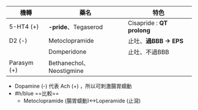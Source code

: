 | 機轉        | 藥名                     | 特色                   |
|-------------|--------------------------|------------------------|
| 5-HT4 (+)   | **-pride**、Tegaserod        | Cisapride : **QT prolong** |
| D2 (-)      | Metoclopramide           | 止吐、**過BBB -> EPS**     |
|             | Domperidone              | 止吐、不過BBB          |
| Parasym (+) | Bethanechol、Neostigmine |                        |
- Dopamine (-) 代表 Ach (+) ，所以可刺激腸胃蠕動
- #h/blue  ==比較==
	- Metoclopramide (腸胃蠕動)<->Loperamide (止瀉)